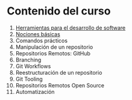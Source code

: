 # Contenido del curso



1. [Herramientas para el desarrollo de software](/chapter1.md)
2. [Nociones básicas](/chapter2.md)
3. Comandos prácticos
4. Manipulación de un repositorio
5. Repositorios Remotos: GitHub
6. Branching
7. Git Workflows
8. Reestructuración de un repositorio
9. Git Tooling
10. Repositorios Remotos Open Source
11. Automatización




